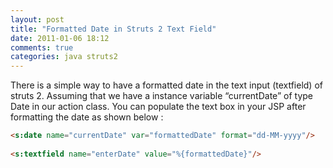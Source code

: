 ```yaml
---
layout: post
title: "Formatted Date in Struts 2 Text Field"
date: 2011-01-06 18:12
comments: true
categories: java struts2
---
```


There is a simple way to have a formatted date in the text input (textfield) of struts 2.
Assuming that we have a instance variable “currentDate” of type Date in our action class.
You can populate the text box in your JSP after formatting the date as shown below :

```html
<s:date name="currentDate" var="formattedDate" format="dd-MM-yyyy"/>
 
<s:textfield name="enterDate" value="%{formattedDate}"/>
```
